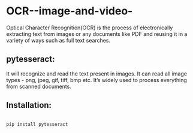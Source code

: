 # OCR--image-and-video-


Optical Character Recognition(OCR) is the process of electronically extracting text from images or any documents like PDF and reusing it in a variety of ways such as full text searches.

## pytesseract:
It will recognize and read the text present in images. It can read all image types - png, jpeg, gif, tiff, bmp etc. It’s widely used to process everything from scanned documents.

## Installation:

```python

pip install pytesseract

```

